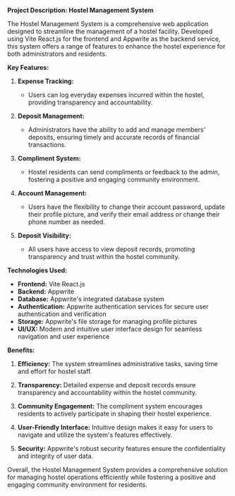 **Project Description: Hostel Management System**

The Hostel Management System is a comprehensive web application designed to streamline the management of a hostel facility. Developed using Vite React.js for the frontend and Appwrite as the backend service, this system offers a range of features to enhance the hostel experience for both administrators and residents.

**Key Features:**

1. **Expense Tracking:**
   - Users can log everyday expenses incurred within the hostel, providing transparency and accountability.
   
2. **Deposit Management:**
   - Administrators have the ability to add and manage members' deposits, ensuring timely and accurate records of financial transactions.
   
3. **Compliment System:**
   - Hostel residents can send compliments or feedback to the admin, fostering a positive and engaging community environment.
   
4. **Account Management:**
   - Users have the flexibility to change their account password, update their profile picture, and verify their email address or change their phone number as needed.
   
5. **Deposit Visibility:**
   - All users have access to view deposit records, promoting transparency and trust within the hostel community.

**Technologies Used:**

- **Frontend:** Vite React.js
- **Backend:** Appwrite
- **Database:** Appwrite's integrated database system
- **Authentication:** Appwrite authentication services for secure user authentication and verification
- **Storage:** Appwrite's file storage for managing profile pictures
- **UI/UX:** Modern and intuitive user interface design for seamless navigation and user experience

**Benefits:**

1. **Efficiency:** The system streamlines administrative tasks, saving time and effort for hostel staff.
   
2. **Transparency:** Detailed expense and deposit records ensure transparency and accountability within the hostel community.
   
3. **Community Engagement:** The compliment system encourages residents to actively participate in shaping their hostel experience.
   
4. **User-Friendly Interface:** Intuitive design makes it easy for users to navigate and utilize the system's features effectively.
   
5. **Security:** Appwrite's robust security features ensure the confidentiality and integrity of user data.

Overall, the Hostel Management System provides a comprehensive solution for managing hostel operations efficiently while fostering a positive and engaging community environment for residents.